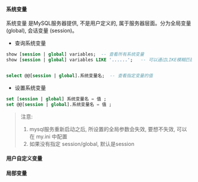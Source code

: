 #### 系统变量

系统变量 是MySQL服务器提供, 不是用户定义的, 属于服务器层面。分为全局变量 (global), 会话变量 (session)。

- 查询系统变量
```sql
show [session | global] variables;  -- 查看所有系统变量
show [session | global] variables LIKE '......';   -- 可以通过LIKE模糊匹配方式查找变量


select @@[session | global].系统变量名;  -- 查看指定变量的值
```

- 设置系统变量
```sql
set [session | global] 系统变量名 = 值 ;
set @@[session | global].系统变量名 = 值 ;
```

> 注意:
> 1. mysql服务重新启动之后, 所设置的全局参数会失效, 要想不失效, 可以在 my.ini 中配置
> 2. 如果没有指定 session/global, 默认是session



#### 用户自定义变量




#### 局部变量



